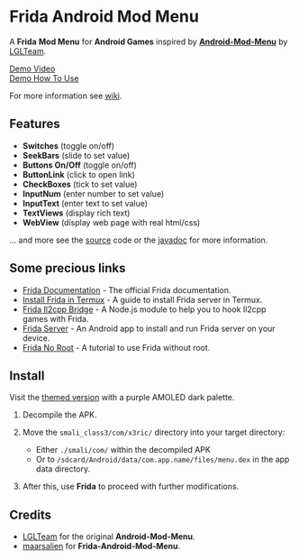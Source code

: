 # Frida Android Mod Menu

A **Frida** **Mod Menu** for **Android Games** inspired by **[Android-Mod-Menu](https://github.com/LGLTeam/Android-Mod-Menu/)** by [LGLTeam](https://github.com/LGLTeam).

[Demo Video](https://youtu.be/nIu2jYncD8Y)\
[Demo How To Use](https://youtu.be/8VuO687HIx8)

For more information see [wiki](https://github.com/maarsalien/frida-android-mod-menu/wiki).

## Features

- **Switches** (toggle on/off)
- **SeekBars** (slide to set value)
- **Buttons On/Off** (toggle on/off)
- **ButtonLink** (click to open link)
- **CheckBoxes** (tick to set value)
- **InputNum** (enter number to set value)
- **InputText** (enter text to set value)
- **TextViews** (display rich text)
- **WebView** (display web page with real html/css)

... and more see the [source]() code or the [javadoc]() for more information.

## Some precious links

- [Frida Documentation](https://frida.re/docs/home/) - The official Frida documentation.
- [Install Frida in Termux](https://github.com/apkpenetrator-re/Frida-Server-Setup-in-Termux) - A guide to install Frida server in Termux.
- [Frida Il2cpp Bridge](https://github.com/vfsfitvnm/frida-il2cpp-bridge) - A Node.js module to help you to hook Il2cpp games with Frida.
- [Frida Server](https://apkcombo.com/fr/frida-server/me.shingle.fridaserver/) - An Android app to install and run Frida server on your device.
- [Frida No Root](https://lief-project.github.io/doc/latest/tutorials/09_frida_lief.html) - A tutorial to use Frida without root.

## Install

Visit the [themed version](https://github.com/maarsalien/frida-android-mod-menu) with a purple AMOLED dark palette.

1. Decompile the APK.
2. Move the `smali_class3/com/x3ric/` directory into your target directory:
   - Either `./smali/com/` within the decompiled APK
   - Or to `/sdcard/Android/data/com.app.name/files/menu.dex` in the app data directory.

3. After this, use **Frida** to proceed with further modifications.

## Credits

- [LGLTeam](https://github.com/LGLTeam/Android-Mod-Menu) for the original **Android-Mod-Menu**.
- [maarsalien](https://github.com/maarsalien/frida-android-mod-menu/) for **Frida-Android-Mod-Menu**.
